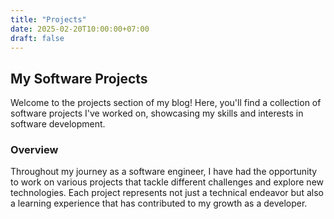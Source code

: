 ```yaml
---
title: "Projects"
date: 2025-02-20T10:00:00+07:00
draft: false
---
```


## My Software Projects

Welcome to the projects section of my blog! Here, you'll find a collection of software projects I've worked on, showcasing my skills and interests in software development.

### Overview

Throughout my journey as a software engineer, I have had the opportunity to work on various projects that tackle different challenges and explore new technologies. Each project represents not just a technical endeavor but also a learning experience that has contributed to my growth as a developer.

<!-- ### Featured Projects

- **Project 1**: A brief description of what Project 1 is about. [Read more](projects/my-software-project).
- **Project 2**: A brief description of what Project 2 is about. [Read more](projects/another-software-project).
- **Project 3**: A brief description of what Project 3 is about. [Read more](projects/yet-another-software-project).

### Future Projects

I am constantly exploring new ideas and technologies for future projects. Stay tuned for updates as I continue to expand my portfolio!

If you're interested in collaborating or learning more about my work, feel free to reach out through the contact section of my blog.
 -->
